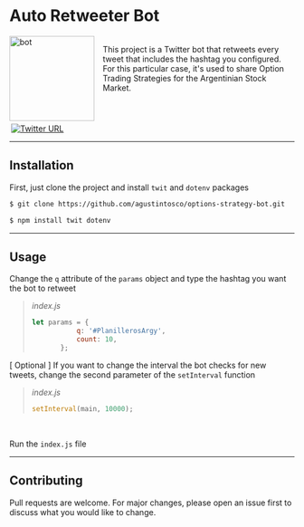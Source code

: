# Auto Retweeter Bot

<div style="width: 100%; display: flex; flex-direction: row; justify-content: center; margin-right: 10px;">
    <img src="https://pbs.twimg.com/profile_images/1456911900273430528/63p-qXSe_400x400.jpg" alt="bot" width="150px" height="150px"/>
    <p style="margin: 15px"> 
        This project is a Twitter bot that retweets every tweet that includes the hashtag you configured. For this particular case, it's used to share       Option Trading             Strategies for the Argentinian Stock Market.
    </p>
</div>
<div style="width: 100%; display: flex; flex-direction: row; justify-content: left; margin-top: 5px; margin-left: 3px;">
    <a href="https://twitter.com/bot_opciones">
        <img src="https://img.shields.io/twitter/url.svg?label=Follow%20%40bot_opciones&style=social&url=https%3A%2F%2Ftwitter.com%2bot_opciones" 
             alt="Twitter URL" 
             >
    </a>
</div>

___

## Installation

First, just clone the project and install `twit` and `dotenv` packages

```bash
$ git clone https://github.com/agustintosco/options-strategy-bot.git
```

```bash
$ npm install twit dotenv
```

______________

## Usage

Change the `q` attribute of the `params` object and type the hashtag you want the bot to retweet

>
> *index.js*
>
>```javascript
>let params = {
>            q: '#PlanillerosArgy',
>            count: 10,
>        };
>```
>

[ Optional ] 
If you want to change the interval the bot checks for new tweets, change the second parameter of the `setInterval` function

>
> *index.js*
>
>```javascript
>setInterval(main, 10000);
>```
>

<br/>

Run the `index.js` file

___

## Contributing
Pull requests are welcome. For major changes, please open an issue first to discuss what you would like to change.
